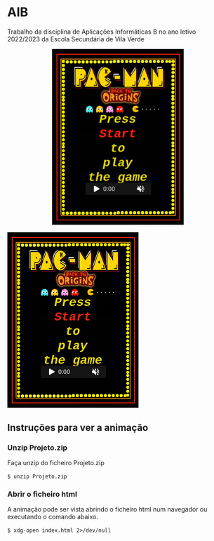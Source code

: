 # AIB
Trabalho da disciplina de Aplicações Informáticas B no ano letivo 2022/2023 da Escola Secundária de Vila Verde

<p align="center">
  <img src="TelaInicial.png" alt="Descrição da imagem" width="300">
</p>

![Logo do Projeto](TelaInicial.png)


## Instruções para ver a animação

### Unzip Projeto.zip

Faça unzip do ficheiro Projeto.zip

```console
$ unzip Projeto.zip
```

### Abrir o ficheiro html

A animação pode ser vista abrindo o ficheiro html num navegador ou executando o comando abaixo.

```console
$ xdg-open index.html 2>/dev/null
```
